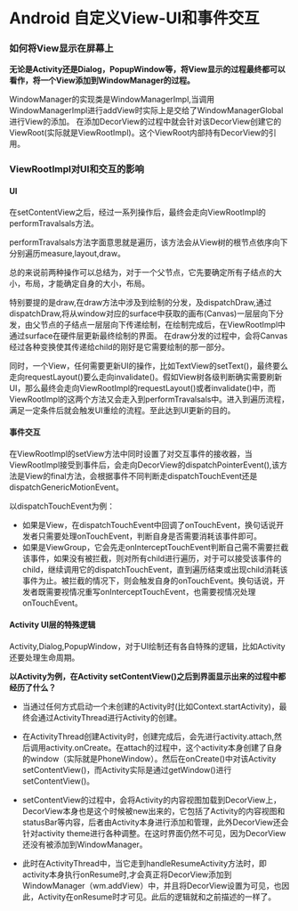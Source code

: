 # Android 自定义View-UI和事件交互 #

### 如何将View显示在屏幕上 ###
**无论是Activity还是Dialog，PopupWindow等，将View显示的过程最终都可以看作，将一个View添加到WindowManager的过程。**

WindowManager的实现类是WindowManagerImpl,当调用WindowManagerImpl进行addView时实际上是交给了WindowManagerGlobal进行View的添加。
在添加DecorView的过程中就会针对该DecorView创建它的ViewRoot(实际就是ViewRootImpl)。这个ViewRoot内部持有DecorView的引用。

### ViewRootImpl对UI和交互的影响 ###

#### UI ####
在setContentView之后，经过一系列操作后，最终会走向ViewRootImpl的performTravalsals方法。

performTravalsals方法字面意思就是遍历，该方法会从View树的根节点依序向下分别遍历measure,layout,draw。

总的来说前两种操作可以总结为，对于一个父节点，它先要确定所有子结点的大小，布局，才能确定自身的大小，布局。

特别要提的是draw,在draw方法中涉及到绘制的分发，及dispatchDraw,通过dispatchDraw,将从window对应的surface中获取的画布(Canvas)一层层向下分发，由父节点的子结点一层层向下传递绘制，在绘制完成后，在ViewRootImpl中通过surface在硬件层更新最终绘制的界面。
在draw分发的过程中，会将Canvas经过各种变换使其传递给child的刚好是它需要绘制的那一部分。

同时，一个View，任何需要更新UI的操作，比如TextView的setText()，最终要么走向requestLayout()要么走向invalidate()。假如View树各级判断确实需要刷新UI，那么最终会走向ViewRootImpl的requestLayout()或者invalidate()中，而ViewRootImpl的这两个方法又会走入到performTravalsals中。进入到遍历流程，满足一定条件后就会触发UI重绘的流程。至此达到UI更新的目的。
#### 事件交互 ####
在ViewRootImpl的setView方法中同时设置了对交互事件的接收器，当ViewRootImpl接受到事件后，会走向DecorView的dispatchPointerEvent(),该方法是View的final方法，会根据事件不同判断走dispatchTouchEvent还是dispatchGenericMotionEvent。

以dispatchTouchEvent为例：

- 如果是View，在dispatchTouchEvent中回调了onTouchEvent，换句话说开发者只需要处理onTouchEvent，判断自身是否需要消耗该事件即可。
- 如果是ViewGroup，它会先走onInterceptTouchEvent判断自己需不需要拦截该事件，如果没有被拦截，则对所有child进行遍历，对于可以接受该事件的child，继续调用它的dispatchTouchEvent，直到遍历结束或出现child消耗该事件为止。被拦截的情况下，则会触发自身的onTouchEvent。换句话说，开发者既需要视情况重写onInterceptTouchEvent，也需要视情况处理onTouchEvent。

#### Activity UI层的特殊逻辑 ####

Activity,Dialog,PopupWindow，对于UI绘制还有各自特殊的逻辑，比如Activity还要处理生命周期。

**以Activity为例，在Activity setContentView()之后到界面显示出来的过程中都经历了什么？**

- 当通过任何方式启动一个未创建的Activity时(比如Context.startActivity)，最终会通过ActivityThread进行Activity的创建。
- 在ActivityThread创建Activity时，创建完成后，会先进行activity.attach,然后调用activity.onCreate。在attach的过程中，这个activity本身创建了自身的window（实际就是PhoneWindow）。然后在onCreate()中对该Activity setContentView()，而Activity实际是通过getWindow()进行setContentView()。
- setContentView的过程中，会将Activity的内容视图加载到DecorView上，DecorView本身也是这个时候被new出来的，它包括了Activity的内容视图和statusBar等内容，后者由Activity本身进行添加和管理，此外DecorView还会针对activity theme进行各种调整。在这时界面仍然不可见，因为DecorView还没有被添加到WindowManager。

- 此时在ActivityThread中，当它走到handleResumeActivity方法时，即activity本身执行onResume时,才会真正将DecorView添加到WindowManager（wm.addView）中，并且将DecorView设置为可见，也因此，Activity在onResume时才可见。此后的逻辑就和之前描述的一样了。